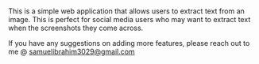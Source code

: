 ###

This is a simple web application that allows users to extract text from an image. This is perfect for social media users who may want to extract text when the screenshots they come across.

If you have any suggestions on adding more features, please reach out to me @ samuelibrahim3029@gmail.com
